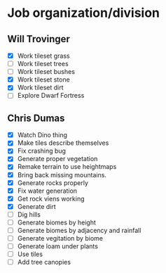 # Job organization/division

## Will Trovinger

- [x] Work tileset grass
- [ ] Work tileset trees
- [ ] Work tileset bushes
- [x] Work tileset stone
- [x] Work tileset dirt
- [ ] Explore Dwarf Fortress

## Chris Dumas

- [x] Watch Dino thing
- [x] Make tiles describe themselves
- [x] Fix crashing bug
- [x] Generate proper vegetation
- [x] Remake terrain to use heightmaps
- [x] Bring back missing mountains.
- [x] Generate rocks properly
- [x] Fix water generation
- [x] Get rock viens working
- [x] Generate dirt
- [ ] Dig hills
- [ ] Generate biomes by height
- [ ] Generate biomes by adjacency and rainfall
- [ ] Generate vegitation by biome
- [ ] Generate loam under plants
- [ ] Use tiles
- [ ] Add tree canopies
